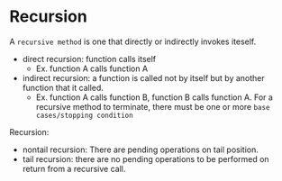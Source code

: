 # Recursion

A `recursive method` is one that directly or indirectly invokes iteself.
- direct recursion: function calls itself
  - Ex. function A calls function A
- indirect recursion:  a function is called not by itself but by another function that it called.
  - Ex. function A calls function B, function B calls function A.
For a recursive method to terminate, there must be one or more `base cases/stopping condition`

Recursion:
- nontail recursion: There are pending operations on tail position.
- tail recursion: there are no pending operations to be performed on return from a recursive call.

